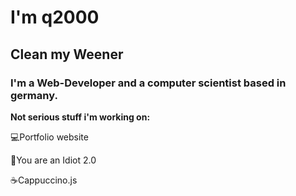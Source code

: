 # I'm q2000

## Clean my Weener 

### I'm a Web-Developer and a computer scientist based in germany. 

**Not serious stuff i'm working on:** 

💻Portfolio website

🥴You are an Idiot 2.0

☕️Cappuccino.js 
